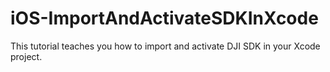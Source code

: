 # iOS-ImportAndActivateSDKInXcode
This tutorial teaches you how to import and activate DJI SDK in your Xcode project.
